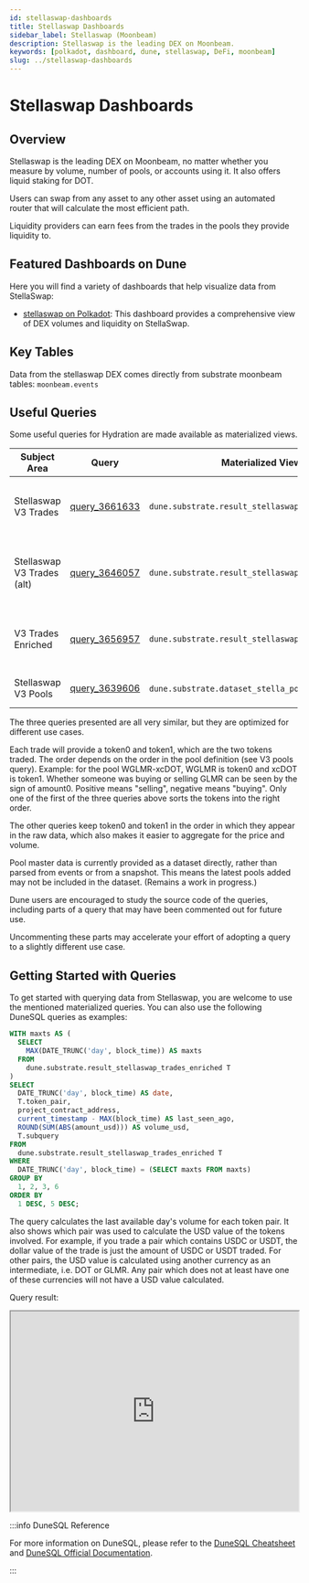 ```yaml
---
id: stellaswap-dashboards
title: Stellaswap Dashboards
sidebar_label: Stellaswap (Moonbeam)
description: Stellaswap is the leading DEX on Moonbeam.
keywords: [polkadot, dashboard, dune, stellaswap, DeFi, moonbeam]
slug: ../stellaswap-dashboards
---
```


# Stellaswap Dashboards

## Overview

Stellaswap is the leading DEX on Moonbeam, no matter whether you measure by volume, number of pools,
or accounts using it. It also offers liquid staking for DOT.

Users can swap from any asset to any other asset using an automated router that will calculate the
most efficient path.

Liquidity providers can earn fees from the trades in the pools they provide liquidity to.

## Featured Dashboards on Dune

Here you will find a variety of dashboards that help visualize data from StellaSwap:

- [stellaswap on Polkadot](https://dune.com/substrate/stellaswap): This dashboard provides a
  comprehensive view of DEX volumes and liquidity on StellaSwap.

## Key Tables

Data from the stellaswap DEX comes directly from substrate moonbeam tables: `moonbeam.events`

## Useful Queries

Some useful queries for Hydration are made available as materialized views.

| Subject Area               | Query                                             | Materialized View                                  | Description                                                |
| -------------------------- | ------------------------------------------------- | -------------------------------------------------- | ---------------------------------------------------------- |
| Stellaswap V3 Trades       | [query_3661633](https://dune.com/queries/3661633) | `dune.substrate.result_stellaswap_v_3_trades`      | Trades in V3 pools, similar to dex.trades format.          |
| Stellaswap V3 Trades (alt) | [query_3646057](https://dune.com/queries/3646057) | `dune.substrate.result_stellaswap_v3_trades`       | Trades in V3 pools, suitable for volume and price analysis |
| V3 Trades Enriched         | [query_3656957](https://dune.com/queries/3656957) | `dune.substrate.result_stellaswap_trades_enriched` | Trades in V3 pools, with USD equivalent prices.            |
| Stellaswap V3 Pools        | [query_3639606](https://dune.com/queries/3639606) | `dune.substrate.dataset_stella_pools` (dataset)    | Master data for the pools                                  |

The three queries presented are all very similar, but they are optimized for different use cases.

Each trade will provide a token0 and token1, which are the two tokens traded. The order depends on
the order in the pool definition (see V3 pools query). Example: for the pool WGLMR-xcDOT, WGLMR is
token0 and xcDOT is token1. Whether someone was buying or selling GLMR can be seen by the sign of
amount0. Positive means "selling", negative means "buying". Only one of the first of the three
queries above sorts the tokens into the right order.

The other queries keep token0 and token1 in the order in which they appear in the raw data, which
also makes it easier to aggregate for the price and volume.

Pool master data is currently provided as a dataset directly, rather than parsed from events or from
a snapshot. This means the latest pools added may not be included in the dataset. (Remains a work in
progress.)

Dune users are encouraged to study the source code of the queries, including parts of a query that
may have been commented out for future use.

Uncommenting these parts may accelerate your effort of adopting a query to a slightly different use
case.

## Getting Started with Queries

To get started with querying data from Stellaswap, you are welcome to use the mentioned materialized
queries. You can also use the following DuneSQL queries as examples:

```sql title="Stellaswap Volume Last Day" showLineNumbers
WITH maxts AS (
  SELECT
    MAX(DATE_TRUNC('day', block_time)) AS maxts
  FROM
    dune.substrate.result_stellaswap_trades_enriched T
)
SELECT
  DATE_TRUNC('day', block_time) AS date,
  T.token_pair,
  project_contract_address,
  current_timestamp - MAX(block_time) AS last_seen_ago,
  ROUND(SUM(ABS(amount_usd))) AS volume_usd,
  T.subquery
FROM
  dune.substrate.result_stellaswap_trades_enriched T
WHERE
  DATE_TRUNC('day', block_time) = (SELECT maxts FROM maxts)
GROUP BY
  1, 2, 3, 6
ORDER BY
  1 DESC, 5 DESC;


```

The query calculates the last available day's volume for each token pair. It also shows which pair
was used to calculate the USD value of the tokens involved. For example, if you trade a pair which
contains USDC or USDT, the dollar value of the trade is just the amount of USDC or USDT traded. For
other pairs, the USD value is calculated using another currency as an intermediate, i.e. DOT or
GLMR. Any pair which does not at least have one of these currencies will not have a USD value
calculated.

Query result:

<iframe src="https://dune.com/embeds/3676341/6183229/" height="350" width="100%"></iframe>

:::info DuneSQL Reference

For more information on DuneSQL, please refer to the [DuneSQL Cheatsheet](../dunesql-cheatsheet.md)
and
[DuneSQL Official Documentation](https://docs.dune.com/query-engine/Functions-and-operators/index).

:::
